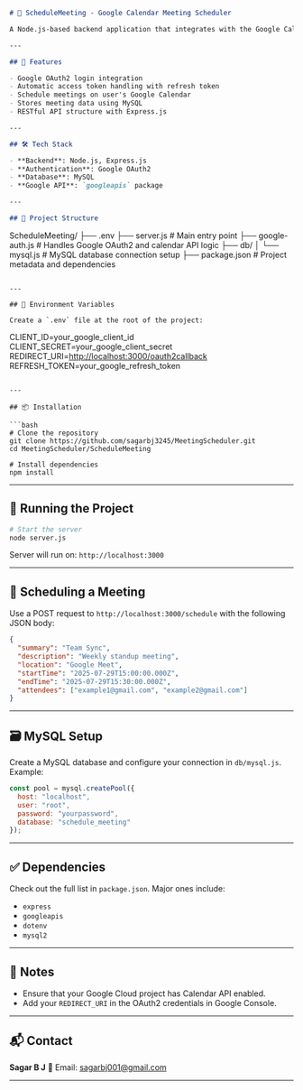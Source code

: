 ```markdown
# 📅 ScheduleMeeting - Google Calendar Meeting Scheduler

A Node.js-based backend application that integrates with the Google Calendar API to schedule meetings using OAuth2 authentication.

---

## 🚀 Features

- Google OAuth2 login integration  
- Automatic access token handling with refresh token  
- Schedule meetings on user's Google Calendar  
- Stores meeting data using MySQL  
- RESTful API structure with Express.js  

---

## 🛠️ Tech Stack

- **Backend**: Node.js, Express.js  
- **Authentication**: Google OAuth2  
- **Database**: MySQL  
- **Google API**: `googleapis` package  

---

## 📁 Project Structure

```

ScheduleMeeting/
├── .env
├── server.js               # Main entry point
├── google-auth.js          # Handles Google OAuth2 and calendar API logic
├── db/
│   └── mysql.js            # MySQL database connection setup
├── package.json            # Project metadata and dependencies

```

---

## 🔐 Environment Variables

Create a `.env` file at the root of the project:

```

CLIENT\_ID=your\_google\_client\_id
CLIENT\_SECRET=your\_google\_client\_secret
REDIRECT\_URI=[http://localhost:3000/oauth2callback](http://localhost:3000/oauth2callback)
REFRESH\_TOKEN=your\_google\_refresh\_token

````

---

## 📦 Installation

```bash
# Clone the repository
git clone https://github.com/sagarbj3245/MeetingScheduler.git
cd MeetingScheduler/ScheduleMeeting

# Install dependencies
npm install
````

---

## 🧪 Running the Project

```bash
# Start the server
node server.js
```

Server will run on: `http://localhost:3000`

---

## 📅 Scheduling a Meeting

Use a POST request to `http://localhost:3000/schedule` with the following JSON body:

```json
{
  "summary": "Team Sync",
  "description": "Weekly standup meeting",
  "location": "Google Meet",
  "startTime": "2025-07-29T15:00:00.000Z",
  "endTime": "2025-07-29T15:30:00.000Z",
  "attendees": ["example1@gmail.com", "example2@gmail.com"]
}
```

---

## 🗃️ MySQL Setup

Create a MySQL database and configure your connection in `db/mysql.js`. Example:

```js
const pool = mysql.createPool({
  host: "localhost",
  user: "root",
  password: "yourpassword",
  database: "schedule_meeting"
});
```

---

## ✅ Dependencies

Check out the full list in `package.json`. Major ones include:

* `express`
* `googleapis`
* `dotenv`
* `mysql2`

---

## 📌 Notes

* Ensure that your Google Cloud project has Calendar API enabled.
* Add your `REDIRECT_URI` in the OAuth2 credentials in Google Console.

---

## 📬 Contact

**Sagar B J**
📧 Email: [sagarbj001@gmail.com](mailto:sagarbj001@gmail.com)

---

